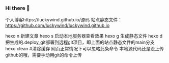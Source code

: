 ### Hi there 👋

个人博客https://luckywind.github.io/源码
站点静态文件：https://github.com/luckywind/luckywind.github.io

hexo n 新建文章
hexo s 启动本地服务器查看效果 
hexo g 生成静态文件
hexo d 把生成的.deploy_git部署到远程git项目，即上面的站点静态文件的main分支
hexo clean #清除缓存 网页正常情况下可以忽略此条命令
本地源代码还是没上传github的哦，需要手动用git的命令上传
